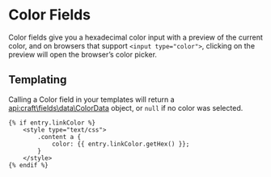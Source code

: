# Color Fields

Color fields give you a hexadecimal color input with a preview of the current color, and on browsers that support `<input type="color">`, clicking on the preview will open the browser’s color picker.

## Templating

Calling a Color field in your templates will return a <api:craft\fields\data\ColorData> object, or `null` if no color was selected.

```twig
{% if entry.linkColor %}
    <style type="text/css">
        .content a {
            color: {{ entry.linkColor.getHex() }};
        }
    </style>
{% endif %}
```
